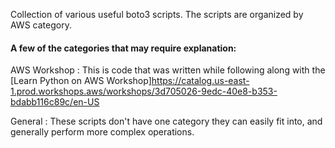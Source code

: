 Collection of various useful boto3 scripts. The scripts are organized by AWS category.

#### A few of the categories that may require explanation:

AWS Workshop
: This is code that was written while following along with the [Learn Python on AWS Workshop]https://catalog.us-east-1.prod.workshops.aws/workshops/3d705026-9edc-40e8-b353-bdabb116c89c/en-US

General
: These scripts don't have one category they can easily fit into, and generally perform more complex operations.
